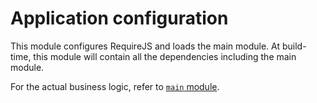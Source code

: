 
# <a id="application-configuration">Application configuration</a>

This module configures RequireJS and loads the main module. At build-time, this
module will contain all the dependencies including the main module.

For the actual business logic, refer to [`main` module]('./app/main.mkd').